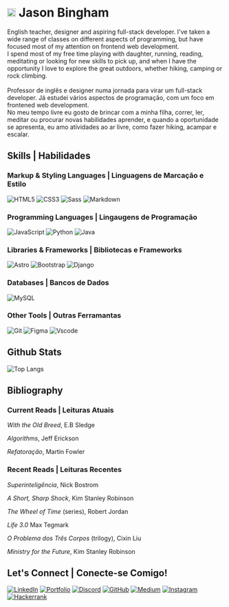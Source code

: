 # <img src="https://jason-bingham.github.io/images/favicons/favicon_16x16.png" width="20"> Jason Bingham

English teacher, designer and aspiring full-stack developer. I've taken a wide range of classes on different aspects of programming, but have focused most of my attention on frontend web development.\
I spend most of my free time playing with daughter, running, reading, meditating or looking for new skills to pick up, and when I have the opportunity I love to explore the great outdoors, whether hiking, camping or rock climbing.\
\
Professor de inglês e designer numa jornada para virar um full-stack developer. Já estudei vários aspectos de programação, com um foco em frontened web development.\
No meu tempo livre eu gosto de brincar com a minha filha, correr, ler, meditar ou procurar novas habilidades aprender, e quando a oportunidade se apresenta, eu amo atividades ao ar livre, como fazer hiking, acampar e escalar.

## Skills | Habilidades

### Markup & Styling Languages | Linguagens de Marcação e Estilo

![HTML5](https://img.shields.io/badge/HTML5-E34F26?style=for-the-badge&logo=html5&logoColor=white)
![CSS3](https://img.shields.io/badge/CSS3-1572B6?style=for-the-badge&logo=css3&logoColor=white)
![Sass](https://img.shields.io/badge/Sass-000?style=for-the-badge&logo=sass)
![Markdown](https://img.shields.io/badge/Markdown-000?style=for-the-badge&logo=markdown)

### Programming Languages | Lingaugens de Programação

![JavaScript](https://img.shields.io/badge/JavaScript-F7DF1E?style=for-the-badge&logo=javascript&logoColor=black)
![Python](https://img.shields.io/badge/python-3670A0?style=for-the-badge&logo=python&logoColor=ffdd54)
![Java](https://img.shields.io/badge/java-%23ED8B00.svg?style=for-the-badge&logo=openjdk&logoColor=white)

### Libraries & Frameworks | Bibliotecas e Frameworks

![Astro](https://img.shields.io/badge/astro-692d94?style=for-the-badge&logo=astro&logoColor=white)
![Bootstrap](https://img.shields.io/badge/bootstrap-0D1117?style=for-the-badge&logo=bootstrap&labelColor=0D1117)
![Django](https://img.shields.io/badge/django-%23092E20.svg?style=for-the-badge&logo=django&logoColor=white)

### Databases | Bancos de Dados

![MySQL](https://img.shields.io/badge/MySQL-00000F?style=for-the-badge&logo=mysql&logoColor=white)

### Other Tools | Outras Ferramantas

![Git](https://img.shields.io/badge/GIT-E44C30?style=for-the-badge&logo=git&logoColor=white)
![Figma](https://img.shields.io/badge/Figma-696969?style=for-the-badge&logo=figma&logoColor=figma)
![Vscode](https://img.shields.io/badge/Vscode-007ACC?style=for-the-badge&logo=visual-studio-code&logoColor=white)

## Github Stats

![Top Langs](https://github-readme-stats-git-masterrstaa-rickstaa.vercel.app/api/top-langs/?username=jason-bingham&layout=compact&bg_color=000&border_color=30A3DC&title_color=E94D5F&text_color=FFF)

## Bibliography

### Current Reads | Leituras Atuais

*With the Old Breed*, E.B Sledge

*Algorithms*, Jeff Erickson

*Refatoração*, Martin Fowler

### Recent Reads | Leituras Recentes

*Superinteligência*, Nick Bostrom

*A Short, Sharp Shock*, Kim Stanley Robinson

*The Wheel of Time* (series), Robert Jordan

*Life 3.0* Max Tegmark

*O Problema dos Três Corpos* (trilogy), Cixin Liu

*Ministry for the Future*, Kim Stanley Robinson

## Let's Connect | Conecte-se Comigo!

[![LinkedIn](https://img.shields.io/badge/LinkedIn-0077B5?style=for-the-badge&logo=linkedin&logoColor=white)](https://www.linkedin.com/in/jason-bingham-67908421/)
[![Portfolio](https://img.shields.io/badge/Portfolio-FF5722?style=for-the-badge&logo=todoist&logoColor=white)](https://jason-bingham.github.io/)
[![Discord](https://img.shields.io/badge/Discord-7289DA?style=for-the-badge&logo=discord&logoColor=white)](https://discord.com/channels/@Sjasonbingham/)
[![GitHub](https://img.shields.io/badge/GitHub-100000?style=for-the-badge&logo=github&logoColor=white)](https://github.com/jason-bingham)
[![Medium](https://img.shields.io/badge/-Medium-%23000000?style=for-the-badge&logo=medium&logoColor=white)](https://medium.com/@jbingham223)
[![Instagram](https://img.shields.io/badge/-Instagram-%23E4405F?style=for-the-badge&logo=instagram&logoColor=white)](https://www.instagram.com/lasp.design/)
[![Hackerrank](https://img.shields.io/badge/-Hackerrank-2EC866?style=for-the-badge&logo=HackerRank&logoColor=white)](https://hackerrank.com/profile/@jasonbingham)

